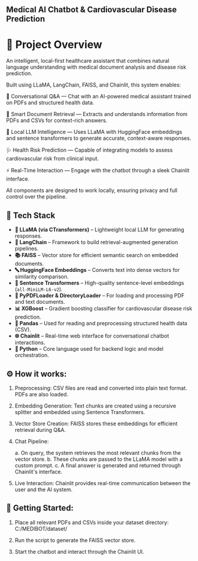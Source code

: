 ## Medical AI Chatbot & Cardiovascular Disease Prediction

# 🚀 Project Overview

An intelligent, local-first healthcare assistant that combines natural language understanding with medical document analysis and disease risk prediction.

Built using LLaMA, LangChain, FAISS, and Chainlit, this system enables:

💬 Conversational Q&A — Chat with an AI-powered medical assistant trained on PDFs and structured health data.

📁 Smart Document Retrieval — Extracts and understands information from PDFs and CSVs for context-rich answers.

🧠 Local LLM Intelligence — Uses LLaMA with HuggingFace embeddings and sentence transformers to generate accurate, context-aware responses.

🩺 Health Risk Prediction — Capable of integrating models to assess cardiovascular risk from clinical input.

⚡ Real-Time Interaction — Engage with the chatbot through a sleek Chainlit interface.

All components are designed to work locally, ensuring privacy and full control over the pipeline.


## 🧰 Tech Stack

- **🦙 LLaMA (via CTransformers)** – Lightweight local LLM for generating responses.
- **🧠 LangChain** – Framework to build retrieval-augmented generation pipelines.
- **📚 FAISS** – Vector store for efficient semantic search on embedded documents.
- **🔤 HuggingFace Embeddings** – Converts text into dense vectors for similarity comparison.
- **💬 Sentence Transformers** – High-quality sentence-level embeddings (`all-MiniLM-L6-v2`).
- **📄 PyPDFLoader & DirectoryLoader** – For loading and processing PDF and text documents.
- **📊 XGBoost** – Gradient boosting classifier for cardiovascular disease risk prediction.
- **🧮 Pandas** – Used for reading and preprocessing structured health data (CSV).
- **🌐 Chainlit** – Real-time web interface for conversational chatbot interactions.
- **🐍 Python** – Core language used for backend logic and model orchestration.


## ⚙️ How it works:

1. Preprocessing: CSV files are read and converted into plain text format. PDFs are also loaded.

2. Embedding Generation: Text chunks are created using a recursive splitter and embedded using Sentence Transformers.

3. Vector Store Creation: FAISS stores these embeddings for efficient retrieval during Q&A.

4. Chat Pipeline:

    a. On query, the system retrieves the most relevant chunks from the vector store.
    b. These chunks are passed to the LLaMA model with a custom prompt.
    c. A final answer is generated and returned through Chainlit's interface.

5. Live Interaction: Chainlit provides real-time communication between the user and the AI system.


## 🚀 Getting Started:

1. Place all relevant PDFs and CSVs inside your dataset directory:
C:/MEDIBOT/dataset/

2. Run the script to generate the FAISS vector store.

3. Start the chatbot and interact through the Chainlit UI.

